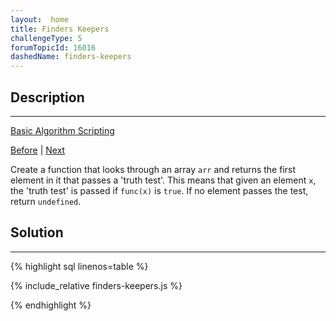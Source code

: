 ```yaml
---
layout:  home
title: Finders Keepers
challengeType: 5
forumTopicId: 16016
dashedName: finders-keepers
---
```


<div class="row">
<div class="columnStmt" markdown="1">

## Description
------

[Basic Algorithm Scripting](../basic-algorithm-scripting/README.md) 

[Before](./truncate-a-string.md)  | [Next](./boo-who.md) 

Create a function that looks through an array `arr` and returns the first element in it that passes a 'truth test'. This means that given an element `x`, the 'truth test' is passed if `func(x)` is `true`. If no element passes the test, return `undefined`.

</div>
<div class="columnSol" markdown="1">

## Solution
------

{% highlight sql linenos=table %}

{% include_relative finders-keepers.js %}

{% endhighlight %}

</div>
</div>


